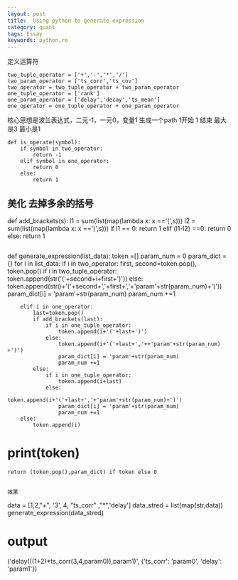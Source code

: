 ```yaml
---
layout: post
title:  Using python to generate expression
category: quant
tags: Essay
keywords: python,re
---
```


定义运算符
```
two_tuple_operator = ['+','-','*','/']
two_param_operator = ['ts_corr','ts_cov']
two_operator = two_tuple_operator + two_param_operator
one_tuple_operator = ['rank']
one_param_operator = ['delay','decay','ts_mean']
one_operator = one_tuple_operator + one_param_operator
```

核心思想是波兰表达式，二元-1，一元0，变量1
生成一个path 1开始 1 结束 最大是3 最小是1
```
def is_operate(symbol):
    if symbol in two_operator:
        return -1
    elif symbol in one_operator:
        return 0
    else:
        return 1

```
## 美化 去掉多余的括号
def add_brackets(s):
    l1 = sum(list(map(lambda x: x =='(',s)))
    l2 = sum(list(map(lambda x: x ==')',s)))
    if l1 == 0:
        return 1
    elif (l1-l2) ==0:
        return 0
    else:
        return 1

```

```
def generate_expression(list_data):
    token =[]
    param_num = 0
    param_dict ={}
    for i in list_data:
        if i in two_operator:
            first, second=token.pop(), token.pop()
            if i in two_tuple_operator:
                token.append(str('('+second+i+first+')'))
            else:
                token.append(str(i+'('+second+','+first+','+'param'+str(param_num)+')'))
                param_dict[i] = 'param'+str(param_num)
                param_num +=1
                
        elif i in one_operator:
            last=token.pop()
            if add_brackets(last):    
                if i in one_tuple_operator:
                    token.append(i+'('+last+')')
                else:
                    token.append(i+'('+last+','++'param'+str(param_num) +')')
                    param_dict[i] = 'param'+str(param_num)
                    param_num +=1
            else:
                if i in one_tuple_operator:
                    token.append(i+last) 
                else:
                    token.append(i+'('+last+','+'param'+str(param_num)+')')
                    param_dict[i] = 'param'+str(param_num)
                    param_num +=1             
        else:
            token.append(i)
#         print(token)
    return (token.pop(),param_dict) if token else 0

```

效果
```
data = [1,2,"+", '3', 4, "ts_corr" ,"*",'delay']
data_stred = list(map(str,data))
generate_expression(data_stred)
# output
('delay(((1+2)*ts_corr(3,4,param0)),param1)',
 {'ts_corr': 'param0', 'delay': 'param1'})
```